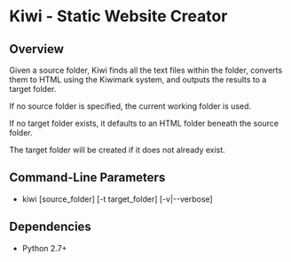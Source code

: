 # Kiwi - Static Website Creator

## Overview

Given a source folder, Kiwi finds all the text files within the folder,
converts them to HTML using the Kiwimark system, and outputs the results to a
target folder.

If no source folder is specified, the current working folder is used.

If no target folder exists, it defaults to an HTML folder beneath the
source folder. 

The target folder will be created if it does not already exist.

## Command-Line Parameters

* kiwi [source_folder] [-t target_folder] [-v|--verbose]

## Dependencies

* Python 2.7+
